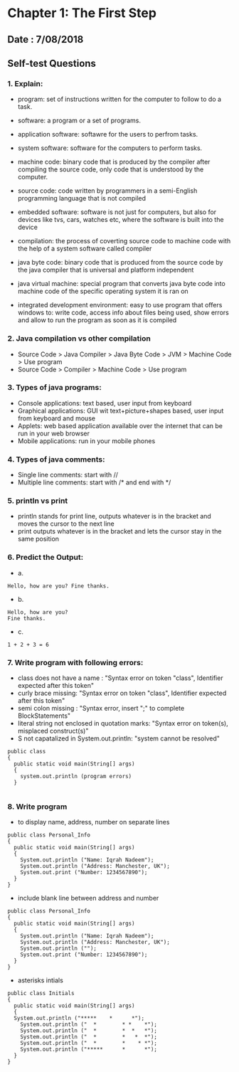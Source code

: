 # Chapter 1: The First Step

## Date : 7/08/2018

## Self-test Questions

### 1. Explain: 

  - program: set of instructions written for the computer to follow to do a task.
  
  - software: a program or a set of programs.
  
  - application software: softawre for the users to perfrom tasks.
  
  - system software: software for the computers to perform tasks.
  
  - machine code: binary code that is produced by the compiler after compiling the source code, only code that is understood by the computer.
  
  - source code: code written by programmers in a semi-English programming language that is not compiled 
  
  - embedded software: software is not just for computers, but also for devices like tvs, cars, watches etc, where the software is built into the device
  
  - compilation: the process of coverting source code to machine code with the help of a system software called compiler
  
  - java byte code: binary code that is produced from the source code by the java compiler that is universal and platform independent
  
  - java virtual machine: special program that converts java byte code into machine code of the specific operating system it is ran on
  
  - integrated development environment: easy to use program that offers windows to: write code, access info about files being used, show errors and allow to run the program as soon as it is compiled
  
### 2. Java compilation vs other compilation

  - Source Code > Java Compiler > Java Byte Code > JVM > Machine Code > Use program
  - Source Code > Compiler > Machine Code > Use program
  
### 3. Types of java programs:

  - Console applications: text based, user input from keyboard
  - Graphical applications: GUI wit text+picture+shapes based, user input from keyboard and mouse
  - Applets: web based application available over the internet that can be run in your web browser
  - Mobile applications: run in your mobile phones
  
### 4. Types of java comments:

  - Single line comments: start with //
  - Multiple line comments: start with /* and end with */
  
### 5. println vs print

  - println stands for print line, outputs whatever is in the bracket and moves the cursor to the next line
  - print outputs whatever is in the bracket and lets the cursor stay in the same position
  
### 6. Predict the Output: 

  - a. 
  ```
  Hello, how are you? Fine thanks.
  
  ```
  
  - b. 
  ```
  Hello, how are you? 
  Fine thanks.
  
  ```
  
   - c. 
  ```
 1 + 2 + 3 = 6
  
  ```
  
  ### 7. Write program with following errors: 
  
  - class does not have a name : "Syntax error on token "class", Identifier expected after this token"
  - curly brace missing: "Syntax error on token "class", Identifier expected after this token"
  - semi colon missing : "Syntax error, insert ";" to complete BlockStatements"
  - literal string not enclosed in quotation marks: "Syntax error on token(s), misplaced construct(s)"
  - S not capatalized in System.out.println: "system cannot be resolved"
  
  ```
  public class
  {
    public static void main(String[] args)
    {
      system.out.println (program errors)
    }
    
 ```
 
  ### 8. Write program 
  
  - to display name, address, number on separate lines
  
  ```
  public class Personal_Info
  {
    public static void main(String[] args)
    {
      System.out.println ("Name: Iqrah Nadeem");
      System.out.println ("Address: Manchester, UK");
      System.out.print ("Number: 1234567890");
    }
  }
  ```
  
  
  - include blank line between address and number 
  
  ```
  public class Personal_Info
  {
    public static void main(String[] args)
    {
      System.out.println ("Name: Iqrah Nadeem");
      System.out.println ("Address: Manchester, UK");
      System.out.println ("");
      System.out.print ("Number: 1234567890");
    }
  }
  ```
  
  
  - asterisks intials 
  
  ```
  public class Initials
  {
    public static void main(String[] args)
    {
    System.out.println ("*****	  *      *");
	  System.out.println ("  *		  * *    *");
	  System.out.println ("  *		  *  *   *");
	  System.out.println ("  *		  *   *  *");
	  System.out.println ("  *		  *    * *");
	  System.out.println ("*****	  *      *");
    }
  }
  ```
  

  
  
  
  
  
  
  
  
  
 
  

